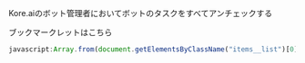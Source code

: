 Kore.aiのボット管理者においてボットのタスクをすべてアンチェックする

ブックマークレットはこちら
```javascript
javascript:Array.from(document.getElementsByClassName("items__list")[0].children).forEach((list)=>{list.querySelectorAll('label')[0].classList.remove('checked');list.querySelectorAll('input')[0].value=false;});
```